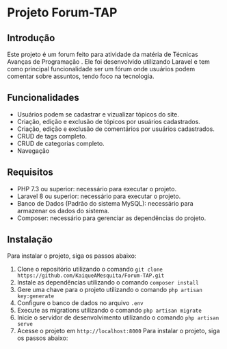# Projeto Forum-TAP

## Introdução

Este projeto é um forum feito para atividade da matéria de Técnicas Avanças de Programação . Ele foi desenvolvido utilizando Laravel e tem como principal funcionalidade ser um fórum onde usuários podem comentar sobre assuntos, tendo foco na tecnologia.

## Funcionalidades

*   Usuários podem se cadastrar e vizualizar tópicos do site.
*   Criação, edição e exclusão de tópicos por usuários cadastrados.
*   Criação, edição e exclusão de comentários por usuários cadastrados.
*   CRUD de tags completo.
*   CRUD de categorias completo.
*   Navegação

## Requisitos

*   PHP 7.3 ou superior: necessário para executar o projeto.
*   Laravel 8 ou superior: necessário para executar o projeto.
*   Banco de Dados (Padrão do sistema MySQL): necessário para armazenar os dados do sistema.
*   Composer: necessário para gerenciar as dependências do projeto.

## Instalação
Para instalar o projeto, siga os passos abaixo:

1. Clone o repositório utilizando o comando `git clone https://github.com/KaiqueAMesquita/Forum-TAP.git`
2. Instale as dependências utilizando o comando `composer install`
4. Gere uma chave para o projeto utilizando o comando `php artisan key:generate`
5. Configure o banco de dados no arquivo `.env`
6. Execute as migrations utilizando o comando `php artisan migrate`
7. Inicie o servidor de desenvolvimento utilizando o comando `php artisan serve`
8. Acesse o projeto em `http://localhost:8000`
Para instalar o projeto, siga os passos abaixo:
